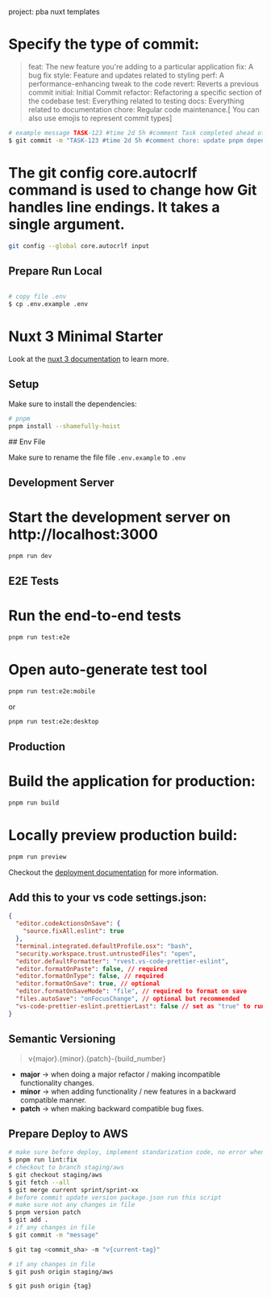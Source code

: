 project: pba nuxt templates

# Specify the type of commit:

> feat: The new feature you're adding to a particular application
> fix: A bug fix
> style: Feature and updates related to styling
> perf: A performance-enhancing tweak to the code
> revert: Reverts a previous commit
> initial: Initial Commit
> refactor: Refactoring a specific section of the codebase
> test: Everything related to testing
> docs: Everything related to documentation
> chore: Regular code maintenance.[ You can also use emojis to represent commit types]

```bash
# example message TASK-123 #time 2d 5h #comment Task completed ahead of schedule
$ git commit -m "TASK-123 #time 2d 5h #comment chore: update pnpm dependency to the latest"
```

# The git config core.autocrlf command is used to change how Git handles line endings. It takes a single argument.

```bash
git config --global core.autocrlf input
```

## Prepare Run Local

```bash

# copy file .env
$ cp .env.example .env

```
# Nuxt 3 Minimal Starter

Look at the [nuxt 3 documentation](https://v3.nuxtjs.org) to learn more.

## Setup

Make sure to install the dependencies:

```bash
# pnpm
pnpm install --shamefully-hoist
```

## Env File

Make sure to rename the file file `.env.example` to `.env`

## Development Server
# Start the development server on http://localhost:3000

```bash
pnpm run dev
```

## E2E Tests

# Run the end-to-end tests

```bash
pnpm run test:e2e
```

# Open auto-generate test tool

```bash
pnpm run test:e2e:mobile
```

or

```bash
pnpm run test:e2e:desktop
```

## Production

# Build the application for production:

```bash
pnpm run build
```

# Locally preview production build:

```bash
pnpm run preview
```

Checkout the [deployment documentation](https://v3.nuxtjs.org/guide/deploy/presets) for more information.


## Add this to your vs code settings.json:

```json
{
  "editor.codeActionsOnSave": {
    "source.fixAll.eslint": true
  },
  "terminal.integrated.defaultProfile.osx": "bash",
  "security.workspace.trust.untrustedFiles": "open",
  "editor.defaultFormatter": "rvest.vs-code-prettier-eslint",
  "editor.formatOnPaste": false, // required
  "editor.formatOnType": false, // required
  "editor.formatOnSave": true, // optional
  "editor.formatOnSaveMode": "file", // required to format on save
  "files.autoSave": "onFocusChange", // optional but recommended
  "vs-code-prettier-eslint.prettierLast": false // set as "true" to run 'prettier' last not first
}
```

## **Semantic Versioning**

> v{major}.{minor}.{patch}-{build_number}

- **major** → when doing a major refactor / making incompatible functionality changes.
- **minor** → when adding functionality / new features in a backward compatible manner.
- **patch** → when making backward compatible bug fixes.

## Prepare Deploy to AWS

```bash
# make sure before deploy, implement standarization code, no error when build and test
$ pnpm run lint:fix
# checkout to branch staging/aws
$ git checkout staging/aws
$ git fetch --all
$ git merge current sprint/sprint-xx
# before commit update version package.json run this script
# make sure not any changes in file
$ pnpm version patch
$ git add .
# if any changes in file
$ git commit -m "message"

$ git tag <commit_sha> -m "v{current-tag}"

# if any changes in file
$ git push origin staging/aws

$ git push origin {tag}

```

